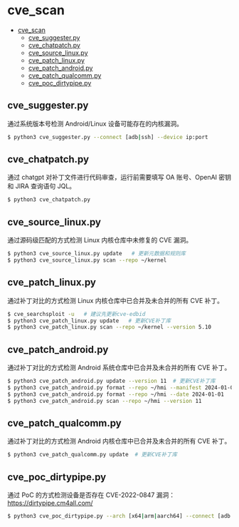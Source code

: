 # cve_scan

- [cve\_scan](#cve_scan)
  - [cve\_suggester.py](#cve_suggesterpy)
  - [cve\_chatpatch.py](#cve_chatpatchpy)
  - [cve\_source\_linux.py](#cve_source_linuxpy)
  - [cve\_patch\_linux.py](#cve_patch_linuxpy)
  - [cve\_patch\_android.py](#cve_patch_androidpy)
  - [cve\_patch\_qualcomm.py](#cve_patch_qualcommpy)
  - [cve\_poc\_dirtypipe.py](#cve_poc_dirtypipepy)

## cve_suggester.py

通过系统版本号检测 Android/Linux 设备可能存在的内核漏洞。

```sh
$ python3 cve_suggester.py --connect [adb|ssh] --device ip:port
```

## cve_chatpatch.py

通过 chatgpt 对补丁文件进行代码审查，运行前需要填写 OA 账号、OpenAI 密钥和 JIRA 查询语句 JQL。

```sh
$ python3 cve_chatpatch.py
```

## cve_source_linux.py

通过源码级匹配的方式检测 Linux 内核仓库中未修复的 CVE 漏洞。

```sh
$ python3 cve_source_linux.py update   # 更新元数据和规则库
$ python3 cve_source_linux.py scan --repo ~/kernel
```

## cve_patch_linux.py

通过补丁对比的方式检测 Linux 内核仓库中已合并及未合并的所有 CVE 补丁。

```sh
$ cve_searchsploit -u   # 建议先更新cve-edbid
$ python3 cve_patch_linux.py update   # 更新CVE补丁库
$ python3 cve_patch_linux.py scan --repo ~/kernel --version 5.10
```

## cve_patch_android.py

通过补丁对比的方式检测 Android 系统仓库中已合并及未合并的所有 CVE 补丁。

```sh
$ python3 cve_patch_android.py update --version 11  # 更新CVE补丁库
$ python3 cve_patch_android.py format --repo ~/hmi --manifest 2024-01-01  # 生成仓库补丁
$ python3 cve_patch_android.py format --repo ~/hmi --date 2024-01-01      # 生成仓库补丁
$ python3 cve_patch_android.py scan --repo ~/hmi --version 11
```

## cve_patch_qualcomm.py

通过补丁对比的方式检测 Android 内核仓库中已合并及未合并的所有 CVE 补丁。

```sh
$ python3 cve_patch_qualcomm.py update  # 更新CVE补丁库
```

## cve_poc_dirtypipe.py

通过 PoC 的方式检测设备是否存在 CVE-2022-0847 漏洞：https://dirtypipe.cm4all.com/

```sh
$ python3 cve_poc_dirtypipe.py --arch [x64|arm|aarch64] --connect [adb|ssh] --device ip:port
```
